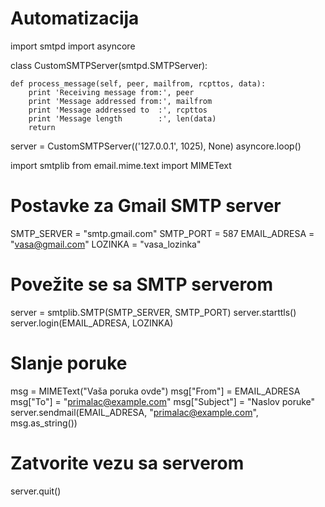 # Automatizacija

import smtpd
import asyncore

class CustomSMTPServer(smtpd.SMTPServer):

    def process_message(self, peer, mailfrom, rcpttos, data):
        print 'Receiving message from:', peer
        print 'Message addressed from:', mailfrom
        print 'Message addressed to  :', rcpttos
        print 'Message length        :', len(data)
        return

server = CustomSMTPServer(('127.0.0.1', 1025), None)
asyncore.loop()

import smtplib
from email.mime.text import MIMEText

# Postavke za Gmail SMTP server
SMTP_SERVER = "smtp.gmail.com"
SMTP_PORT = 587
EMAIL_ADRESA = "vasa@gmail.com"
LOZINKA = "vasa_lozinka"

# Povežite se sa SMTP serverom
server = smtplib.SMTP(SMTP_SERVER, SMTP_PORT)
server.starttls()
server.login(EMAIL_ADRESA, LOZINKA)

# Slanje poruke
msg = MIMEText("Vaša poruka ovde")
msg["From"] = EMAIL_ADRESA
msg["To"] = "primalac@example.com"
msg["Subject"] = "Naslov poruke"
server.sendmail(EMAIL_ADRESA, "primalac@example.com", msg.as_string())

# Zatvorite vezu sa serverom
server.quit()
